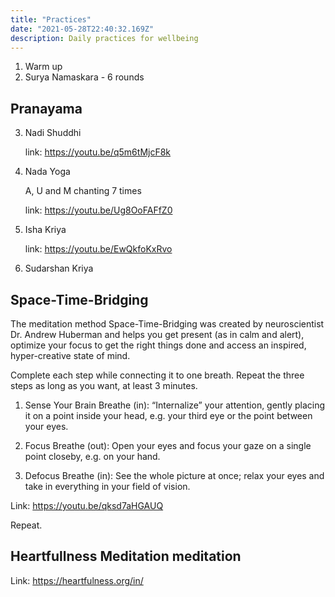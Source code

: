 ```yaml
---
title: "Practices"
date: "2021-05-28T22:40:32.169Z"
description: Daily practices for wellbeing
---
```


1. Warm up
2. Surya Namaskara - 6 rounds

## Pranayama

3. Nadi Shuddhi

   link: https://youtu.be/q5m6tMjcF8k

4. Nada Yoga

   A, U and M chanting 7 times

   link: https://youtu.be/Ug8OoFAFfZ0


6. Isha Kriya

   link: https://youtu.be/EwQkfoKxRvo


8. Sudarshan Kriya

## Space-Time-Bridging

The meditation method Space-Time-Bridging was created by neuroscientist Dr. Andrew Huberman and helps you get present (as in calm and alert), optimize your focus to get the right things done and access an inspired, hyper-creative state of mind.

Complete each step while connecting it to one breath. Repeat the three steps as long as you want, at least 3 minutes.

1. Sense Your Brain
Breathe (in): “Internalize” your attention, gently placing it on a point inside your head, e.g. your third eye or the point between your eyes.

2. Focus
Breathe (out): Open your eyes and focus your gaze on a single point closeby, e.g. on your hand.

3. Defocus
Breathe (in): See the whole picture at once; relax your eyes and take in everything in your field of vision.

Link: https://youtu.be/qksd7aHGAUQ

Repeat.

## Heartfullness Meditation meditation

Link: https://heartfulness.org/in/
